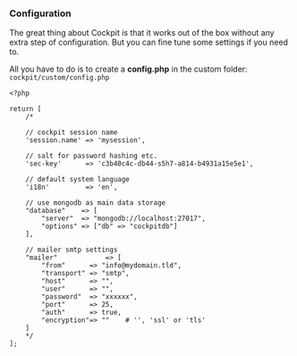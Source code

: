 ### Configuration


The great thing about Cockpit is that it works out of the box without any extra step of configuration. But you can fine tune some settings if you need to.

All you have to do is to create a **config.php** in the custom folder: <code>cockpit/custom/config.php</code>

```
<?php

return [
    /*

    // cockpit session name
    'session.name' => 'mysession',

    // salt for password hashing etc.
    'sec-key'      => 'c3b40c4c-db44-s5h7-a814-b4931a15e5e1',

    // default system language
    'i18n'         => 'en',

    // use mongodb as main data storage
    "database"    => [
        "server"  => "mongodb://localhost:27017",
        "options" => ["db" => "cockpitdb"]
    ],

    // mailer smtp settings
    "mailer"            => [
        "from"      => "info@mydomain.tld",
        "transport" => "smtp",
        "host"      => "",
        "user"      => "",
        "password"  => "xxxxxx",
        "port"      => 25,
        "auth"      => true,
        "encryption"=> ""    # '', 'ssl' or 'tls'
    ]
    */
];
```
